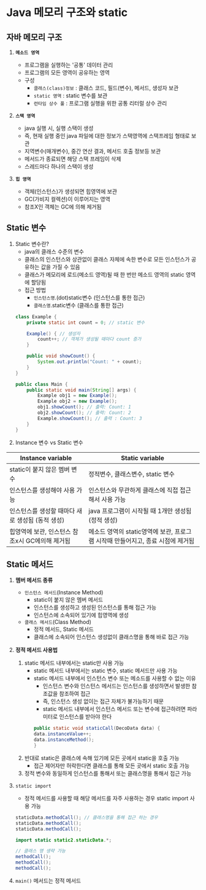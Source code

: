# Java 메모리 구조와 static 

## 자바 메모리 구조 

1. **`메소드 영역`** 
   - 프로그램을 실행하는 '공통' 데이터 관리
   - 프로그램의 모든 영역이 공유하는 영역
   - 구성
     - `클래스(class)정보` : 클래스 코드, 필드(변수), 메서드, 생성자 보관
     - `static 영역` : static 변수를 보관
     - `런타임 상수 풀` : 프로그램 실행을 위한 공통 리터럴 상수 관리
2. **`스택 영역`**
   - java 실행 시, 실행 스택이 생성
   - 즉, 현재 실행 중인 java 파일에 대한 정보가 스택영역에 스택프레임 형태로 보관
   - 지역변수(매개변수), 중간 연산 결과, 메서드 호출 정보등 보관
   - 메서드가 종료되면 해당 스택 프레임이 삭제
   - 스레드마다 하나의 스택이 생성 
  
3. **`힙 영역`**
   - 객체(인스턴스)가 생성되면 힙영역에 보관
   - GC(가비지 컬렉션)이 이루어지는 영역
   - 참조X인 객체는 GC에 의해 제거됨 

## Static 변수 

1. Static 변수란?
   * java의 클래스 수준의 변수 
   * 클래스의 인스턴스와 상관없이 클래스 자체에 속한 변수로 모든 인스턴스가 공유하는 값을 가질 수 있음
   * 클래스가 메모리에 로드(메소드 영역)될 때 한 번만 메소드 영역의 static 영역에 할당됨
   * 접근 방법
     * `인스턴스명`.(dot)static변수 (인스턴스를 통한 접근)
     * `클래스명`.static변수 (클래스를 통한 접근)
    ```java
    class Example {
        private static int count = 0; // static 변수
    
        Example() { // 생성자 
            count++; // 객체가 생성될 때마다 count 증가
        }
    
        public void showCount() {
            System.out.println("Count: " + count);
        }
    }
    
    public class Main {
        public static void main(String[] args) {
            Example obj1 = new Example();
            Example obj2 = new Example();
            obj1.showCount(); // 출력: Count: 1
            obj2.showCount(); // 출력: Count: 2
            Example.showCount(); // 출력 : Count: 3
        }
    }
    ```
 2. Instance 변수 vs Static 변수

   | Instance variable            | Static variable                                  | 
   |------------------------------|--------------------------------------------------|
   | static이 붙지 않은 멤버 변수          | 정적변수, 클래스변수, static 변수                           | 
   | 인스턴스를 생성해야 사용 가능             | 인스턴스와 무관하게 클래스에 직접 접근해서 사용 가능                    | 
   | 인스턴스를 생성할 때마다 새로 생성됨 (동적 생성) | java 프로그램이 시작될 때 1개만 생성됨 (정적 생성)                 |
   | 힙영역에 보관, 인스턴스 참조x시 GC에의해 제거됨 | 메소드 영역의 static영역에 보관, 프로그램 시작때 만들어지고, 종료 시점에 제거됨 |

## Static 메서드
1. **멤버 메서드 종류**
    * `인스턴스 메서드`(Instance Method)
      * static이 붙지 않은 멤버 메서드
      * 인스턴스를 생성하고 생성된 인스턴스를 통해 접근 가능 
      * 인스턴스에 소속되어 있기에 힙영역에 생성 
    * `클래스 메서드`(Class Method)
      * 정적 메서드, Static 메서드
      * 클래스에 소속되어 인스턴스 생성없이 클래스명을 통해 바로 접근 가능 

2. **정적 메서드 사용법**
   1. static 메서드 내부에서는 static만 사용 가능 
      * static 메서드 내부에서는 static 변수, static 메서드만 사용 가능 
      * static 메서드 내부에서 인스턴스 변수 또는 메소드를 사용할 수 없는 이유
        * 인스턴스 변수와 인스턴스 메서드는 인스턴스를 생성하면서 발생한 참조값을 참조하여 접근
        * 즉, 인스턴스 생성 없이는 접근 자체가 불가능하기 때문 
        * static 메서드 내부에서 인스턴스 메서드 또는 변수에 접근하려면 파라미터로 인스턴스를 받아야 한다
        ```java
        public static void staticCall(DecoData data) {
        data.instanceValue++;
        data.instanceMethod();
        }
        ```
   2. 반대로 static은 클래스에 속해 있기에 모든 곳에서 static을 호출 가능
      * 접근 제어자만 허락한다면 클래스를 통해 모든 곳에서 static 호출 가능 
   3. 정적 변수와 동일하게 인스턴스를 통해서 또는 클래스명을 통해서 접근 가능 

3. `static import` 
   * 정적 메서드를 사용할 때 해당 메서드를 자주 사용하는 경우 static import 사용 가능 
   ```java
   staticData.methodCall(); // 클래스명을 통해 접근 하는 경우
   staticData.methodCall();
   staticData.methodCall();
   ```
   ```java
   import static static2.staticData.*;
   
   // 클래스 명 생략 가능 
   methodCall();
   methodCall();
   methodCall();
   ```

4. `main()` 메서드는 정적 메서드
